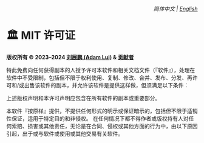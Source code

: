 <div align="right">
    <h6>
        <picture>
            <source type="image/svg+xml" media="(prefers-color-scheme: dark)" srcset="https://media.chatgptautocontinue.com/images/icons/earth/white/icon32.svg">
            <img height=14 src="https://media.chatgptautocontinue.com/images/icons/earth/black/icon32.svg">
        </picture>
        &nbsp;简体中文 |
        <a href="../../LICENSE.md">English</a>
    </h6>
</div>

# 🏛️ MIT 许可证

**版权所有 © 2023–2024 [刘展鹏 (Adam Lui)](https://github.com/adamlui) & [贡献者](./#-贡献者)**

特此免费向任何获得副本的人授予许可本软件和相关文档文件（『软件』），处理在软件中不受限制，包括但不限于权利使用、复制、修改、合并、发布、分发、再许可和/或出售该软件的副本，并允许该软件是提供这样做，但须满足以下条件：

上述版权声明和本许可声明应包含在所有软件的副本或重要部分。

本软件『按原样』提供，不提供任何形式的明示或保证暗示的，包括但不限于适销性保证，适用于特定目的和非侵权。 在任何情况下都不得作者或版权持有人对任何索赔、损害或其他责任，无论是在合同、侵权或其他方面的行为中，由以下原因引起，出于或与软件或使用或其他交易有关软件。
